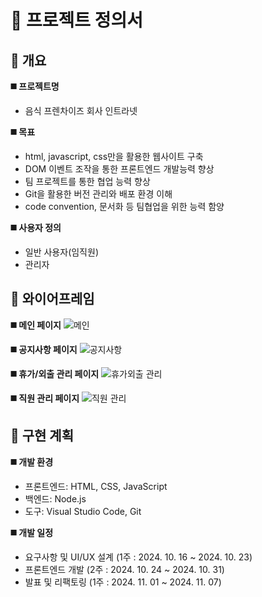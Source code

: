 # 📄 프로젝트 정의서

## 📌 개요

**◼️ 프로젝트명**

- 음식 프렌차이즈 회사 인트라넷

**◼️ 목표**

- html, javascript, css만을 활용한 웹사이트 구축
- DOM 이벤트 조작을 통한 프론트엔드 개발능력 향상
- 팀 프로젝트를 통한 협업 능력 향상
- Git을 활용한 버전 관리와 배포 환경 이해
- code convention, 문서화 등 팀협업을 위한 능력 함양

**◼️ 사용자 정의**

- 일반 사용자(임직원)
- 관리자

## 📌 와이어프레임

**◼️ 메인 페이지**
![메인]()

**◼️ 공지사항 페이지**
![공지사항]()

**◼️ 휴가/외출 관리 페이지**
![휴가외출 관리]()

**◼️ 직원 관리 페이지**
![직원 관리]()

## 📌 구현 계획

**◼️ 개발 환경**

- 프론트엔드: HTML, CSS, JavaScript
- 백엔드: Node.js
- 도구: Visual Studio Code, Git

**◼️ 개발 일정**

- 요구사항 및 UI/UX 설계 (1주 : 2024. 10. 16 ~ 2024. 10. 23)
- 프론트엔드 개발 (2주 : 2024. 10. 24 ~ 2024. 10. 31)
- 발표 및 리팩토링 (1주 : 2024. 11. 01 ~ 2024. 11. 07)
